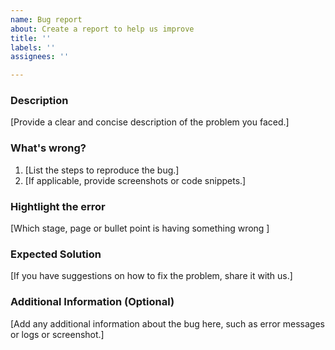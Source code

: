 ```yaml
---
name: Bug report
about: Create a report to help us improve
title: ''
labels: ''
assignees: ''

---
```


### Description
[Provide a clear and concise description of the problem you faced.]

### What's wrong?
1. [List the steps to reproduce the bug.]
2. [If applicable, provide screenshots or code snippets.]

### Hightlight the error
[Which stage, page or bullet point is having something wrong ]

### Expected Solution
[If you have suggestions on how to fix the problem, share it with us.]

### Additional Information (Optional)
[Add any additional information about the bug here, such as error messages or logs or screenshot.]
